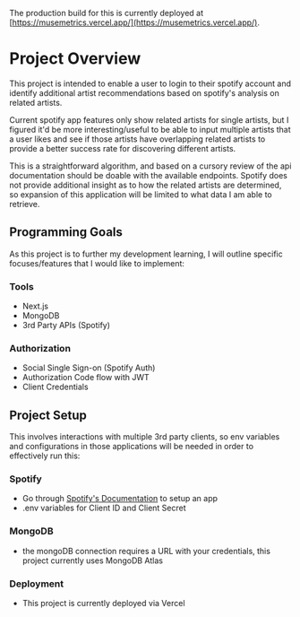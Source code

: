 The production build for this is currently deployed at [https://musemetrics.vercel.app/](https://musemetrics.vercel.app/).

# Project Overview

This project is intended to enable a user to login to their spotify account and identify additional artist recommendations based on spotify's analysis on related artists. 

Current spotify app features only show related artists for single artists, but I figured it'd be more interesting/useful to be able to input multiple artists that a user likes and see if those artists have overlapping related artists to provide a better success rate for discovering different artists.

This is a straightforward algorithm, and based on a cursory review of the api documentation should be doable with the available endpoints. Spotify does not provide additional insight as to how the related artists are determined, so expansion of this application will be limited to what data I am able to retrieve.

## Programming Goals

As this project is to further my development learning, I will outline specific focuses/features that I would like to implement:

### Tools
- Next.js
- MongoDB
- 3rd Party APIs (Spotify)

### Authorization
- Social Single Sign-on (Spotify Auth)
- Authorization Code flow with JWT
- Client Credentials


## Project Setup

This involves interactions with multiple 3rd party clients, so env variables and configurations in those applications will be needed in order to effectively run this:

### Spotify
- Go through [Spotify's Documentation](https://developer.spotify.com/documentation/web-api) to setup an app
- .env variables for Client ID and Client Secret

### MongoDB
- the mongoDB connection requires a URL with your credentials, this project currently uses MongoDB Atlas

### Deployment
- This project is currently deployed via Vercel
